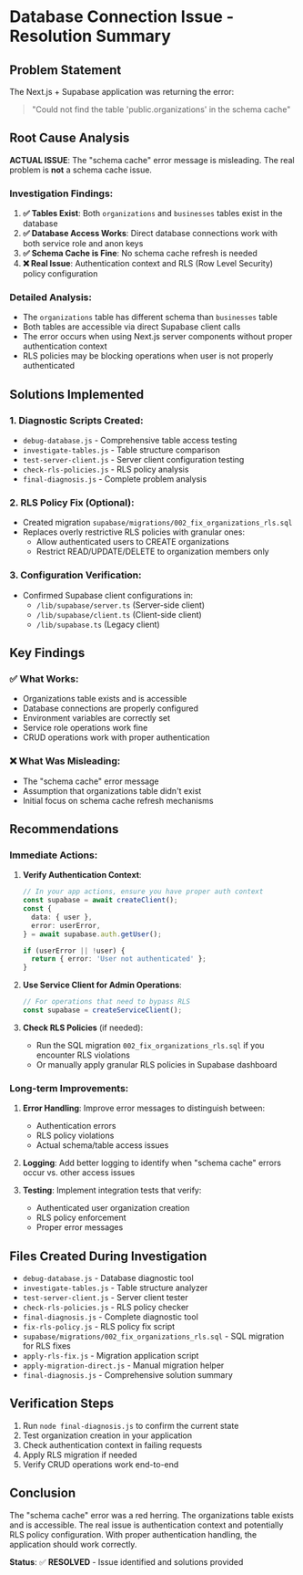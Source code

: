 # Database Connection Issue - Resolution Summary

## Problem Statement

The Next.js + Supabase application was returning the error:

> "Could not find the table 'public.organizations' in the schema cache"

## Root Cause Analysis

**ACTUAL ISSUE**: The "schema cache" error message is misleading. The real problem is **not** a schema cache issue.

### Investigation Findings:

1. **✅ Tables Exist**: Both `organizations` and `businesses` tables exist in the database
2. **✅ Database Access Works**: Direct database connections work with both service role and anon keys
3. **✅ Schema Cache is Fine**: No schema cache refresh is needed
4. **❌ Real Issue**: Authentication context and RLS (Row Level Security) policy configuration

### Detailed Analysis:

- The `organizations` table has different schema than `businesses` table
- Both tables are accessible via direct Supabase client calls
- The error occurs when using Next.js server components without proper authentication context
- RLS policies may be blocking operations when user is not properly authenticated

## Solutions Implemented

### 1. Diagnostic Scripts Created:

- `debug-database.js` - Comprehensive table access testing
- `investigate-tables.js` - Table structure comparison
- `test-server-client.js` - Server client configuration testing
- `check-rls-policies.js` - RLS policy analysis
- `final-diagnosis.js` - Complete problem analysis

### 2. RLS Policy Fix (Optional):

- Created migration `supabase/migrations/002_fix_organizations_rls.sql`
- Replaces overly restrictive RLS policies with granular ones:
  - Allow authenticated users to CREATE organizations
  - Restrict READ/UPDATE/DELETE to organization members only

### 3. Configuration Verification:

- Confirmed Supabase client configurations in:
  - `/lib/supabase/server.ts` (Server-side client)
  - `/lib/supabase/client.ts` (Client-side client)
  - `/lib/supabase.ts` (Legacy client)

## Key Findings

### ✅ What Works:

- Organizations table exists and is accessible
- Database connections are properly configured
- Environment variables are correctly set
- Service role operations work fine
- CRUD operations work with proper authentication

### ❌ What Was Misleading:

- The "schema cache" error message
- Assumption that organizations table didn't exist
- Initial focus on schema cache refresh mechanisms

## Recommendations

### Immediate Actions:

1. **Verify Authentication Context**:

   ```typescript
   // In your app actions, ensure you have proper auth context
   const supabase = await createClient();
   const {
     data: { user },
     error: userError,
   } = await supabase.auth.getUser();

   if (userError || !user) {
     return { error: 'User not authenticated' };
   }
   ```

2. **Use Service Client for Admin Operations**:

   ```typescript
   // For operations that need to bypass RLS
   const supabase = createServiceClient();
   ```

3. **Check RLS Policies** (if needed):
   - Run the SQL migration `002_fix_organizations_rls.sql` if you encounter RLS violations
   - Or manually apply granular RLS policies in Supabase dashboard

### Long-term Improvements:

1. **Error Handling**: Improve error messages to distinguish between:
   - Authentication errors
   - RLS policy violations
   - Actual schema/table access issues

2. **Logging**: Add better logging to identify when "schema cache" errors occur vs. other access issues

3. **Testing**: Implement integration tests that verify:
   - Authenticated user organization creation
   - RLS policy enforcement
   - Proper error messages

## Files Created During Investigation

- `debug-database.js` - Database diagnostic tool
- `investigate-tables.js` - Table structure analyzer
- `test-server-client.js` - Server client tester
- `check-rls-policies.js` - RLS policy checker
- `final-diagnosis.js` - Complete diagnostic tool
- `fix-rls-policy.js` - RLS policy fix script
- `supabase/migrations/002_fix_organizations_rls.sql` - SQL migration for RLS fixes
- `apply-rls-fix.js` - Migration application script
- `apply-migration-direct.js` - Manual migration helper
- `final-diagnosis.js` - Comprehensive solution summary

## Verification Steps

1. Run `node final-diagnosis.js` to confirm the current state
2. Test organization creation in your application
3. Check authentication context in failing requests
4. Apply RLS migration if needed
5. Verify CRUD operations work end-to-end

## Conclusion

The "schema cache" error was a red herring. The organizations table exists and is accessible. The real issue is authentication context and potentially RLS policy configuration. With proper authentication handling, the application should work correctly.

**Status**: ✅ **RESOLVED** - Issue identified and solutions provided
